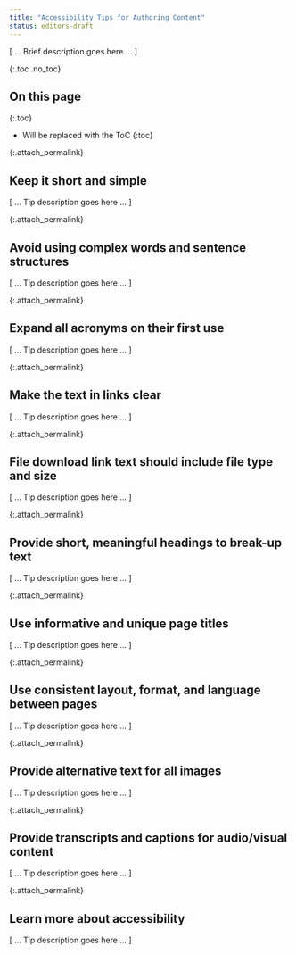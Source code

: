 ```yaml
---
title: "Accessibility Tips for Authoring Content"
status: editors-draft
---
```


[ ... Brief description goes here ... ]

{:.toc .no_toc}
## On this page

{:.toc}
* Will be replaced with the ToC
{:toc}

{:.attach_permalink}
##  Keep it short and simple 

[ ... Tip description goes here ... ]

{:.attach_permalink}
## Avoid using complex words and sentence structures

[ ... Tip description goes here ... ]

{:.attach_permalink}
## Expand all acronyms on their first use

[ ... Tip description goes here ... ]

{:.attach_permalink}
## Make the text in links clear

[ ... Tip description goes here ... ]

{:.attach_permalink}
## File download link text should include file type and size

[ ... Tip description goes here ... ]

{:.attach_permalink}
## Provide short, meaningful headings to break-up text

[ ... Tip description goes here ... ]

{:.attach_permalink}
## Use informative and unique page titles

[ ... Tip description goes here ... ]

{:.attach_permalink}
## Use consistent layout, format, and language between pages

[ ... Tip description goes here ... ]

{:.attach_permalink}
## Provide alternative text for all images

[ ... Tip description goes here ... ]

{:.attach_permalink}
## Provide transcripts and captions for audio/visual content

[ ... Tip description goes here ... ]

{:.attach_permalink}
## Learn more about accessibility

[ ... Tip description goes here ... ]
